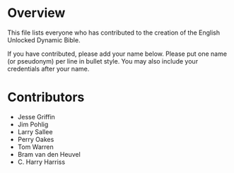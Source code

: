 # Overview

This file lists everyone who has contributed to the creation of the English Unlocked Dynamic Bible.

If you have contributed, please add your name below. Please put one name (or pseudonym) per line in bullet style. You may also include your credentials after your name.

# Contributors

* Jesse Griffin
* Jim Pohlig
* Larry Sallee
* Perry Oakes
* Tom Warren
* Bram van den Heuvel
* C. Harry Harriss
